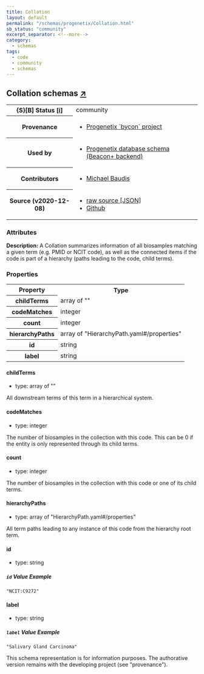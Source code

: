 ```yaml
---
title: Collation
layout: default
permalink: "/schemas/progenetix/Collation.html"
sb_status: "community"
excerpt_separator: <!--more-->
category:
  - schemas
tags:
  - code
  - community
  - schemas
---
```



<div id="schema-header-title">
  <h2>Collation <span id="schema-header-title-project">schemas <a href="https://github.com/progenetix/schemas" target="_BLANK">&nearr;</a></span> </h2>
</div>

<table id="schema-header-table">
  <tr>
    <th>{S}[B] Status <a href="https://schemablocks.org/about/sb-status-levels.html">[i]</a></th>
    <td><div id="schema-header-status">community</div></td>
  </tr>

  <tr>
    <th>Provenance</th>
    <td>
      <ul>
<li><a href="https://github.com/progenetix/bycon/">Progenetix `bycon` project</a></li>
      </ul>
    </td>
  </tr>
  <tr>
    <th>Used by</th>
    <td>
      <ul>
<li><a href="https://github.com/progenetix/schemas/">Progenetix database schema (Beacon+ backend)</a></li>
      </ul>
    </td>
  </tr>

<!--more-->

  <tr>
    <th>Contributors</th>
    <td>
      <ul>
<li><a href="https://orcid.org/0000-0002-9903-4248">Michael Baudis</a></li>
      </ul>
    </td>
  </tr>
  <tr>
    <th>Source (v2020-12-08)</th>
    <td>
      <ul>
        <li><a href="current/Collation.json" target="_BLANK">raw source [JSON]</a></li>
        <li><a href="https://github.com/progenetix/schemas/blob/master/schemas/Collation.yaml" target="_BLANK">Github</a></li>
      </ul>
    </td>
  </tr>
</table>

<div id="schema-attributes-title">
  <h3>Attributes</h3>
</div>

  
__Description:__ A Collation summarizes information of all biosamples matching a given term (e.g. PMID or NCIT code), as well as the connected items if the code is part of a hierarchy (paths leading to the code, child terms).

### Properties

<table id="schema-properties-table">
  <tr>
    <th>Property</th>
    <th>Type</th>
  </tr>
  <tr>
    <th>childTerms</th>
    <td>array of ""</td>
  </tr>
  <tr>
    <th>codeMatches</th>
    <td>integer</td>
  </tr>
  <tr>
    <th>count</th>
    <td>integer</td>
  </tr>
  <tr>
    <th>hierarchyPaths</th>
    <td>array of "HierarchyPath.yaml#/properties"</td>
  </tr>
  <tr>
    <th>id</th>
    <td>string</td>
  </tr>
  <tr>
    <th>label</th>
    <td>string</td>
  </tr>

</table>


#### childTerms

* type: array of ""

All downstream terms of this term in a hierarchical system.



#### codeMatches

* type: integer

The number of biosamples in the collection with this code. This can be 0 if the entity is only represented through its child terms.



#### count

* type: integer

The number of biosamples in the collection with this code or one of its child terms.



#### hierarchyPaths

* type: array of "HierarchyPath.yaml#/properties"

All term paths leading to any instance of this code from the hierarchy root term.



#### id

* type: string



##### `id` Value Example  

```
"NCIT:C9272"
```

#### label

* type: string



##### `label` Value Example  

```
"Salivary Gland Carcinoma"
```
<div id="schema-footer">
This schema representation is for information purposes. The authorative 
version remains with the developing project (see "provenance").
</div>


